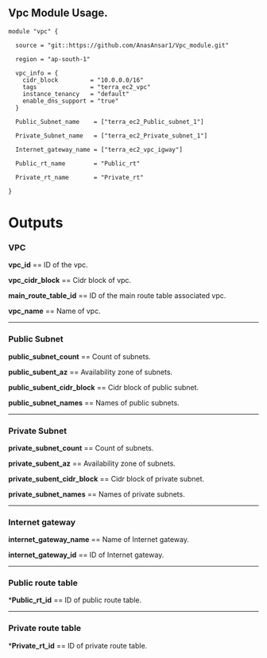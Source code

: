 ## Vpc Module Usage.

```HCL
module "vpc" {
  
  source = "git::https://github.com/AnasAnsar1/Vpc_module.git"

  region = "ap-south-1"

  vpc_info = {
    cidr_block         = "10.0.0.0/16"
    tags               = "terra_ec2_vpc"
    instance_tenancy   = "default"
    enable_dns_support = "true"
  }

  Public_Subnet_name    = ["terra_ec2_Public_subnet_1"]

  Private_Subnet_name   = ["terra_ec2_Private_subnet_1"]

  Internet_gateway_name = ["terra_ec2_vpc_igway"]

  Public_rt_name        = "Public_rt"

  Private_rt_name       = "Private_rt"

}
```

# Outputs

### VPC

**vpc_id** == ID of the vpc.

**vpc_cidr_block** == Cidr block of vpc.

**main_route_table_id** == ID of the main route table associated vpc.

**vpc_name** == Name of vpc.

---

### Public Subnet
**public_subnet_count** == Count of subnets.

**public_subent_az** == Availability zone of subnets.

**public_subent_cidr_block** == Cidr block of public subnet.

**public_subnet_names** == Names of public subnets.

---

### Private Subnet
**private_subnet_count** == Count of subnets.

**private_subent_az** == Availability zone of subnets.

**private_subent_cidr_block** == Cidr block of private subnet.

**private_subnet_names** == Names of private subnets.

---

### Internet gateway
**internet_gateway_name** == Name of Internet gateway.

**internet_gateway_id** == ID of Internet gateway.

---

### Public route table
***Public_rt_id** == ID of public route table.

---

### Private route table
***Private_rt_id** == ID of private route table.

